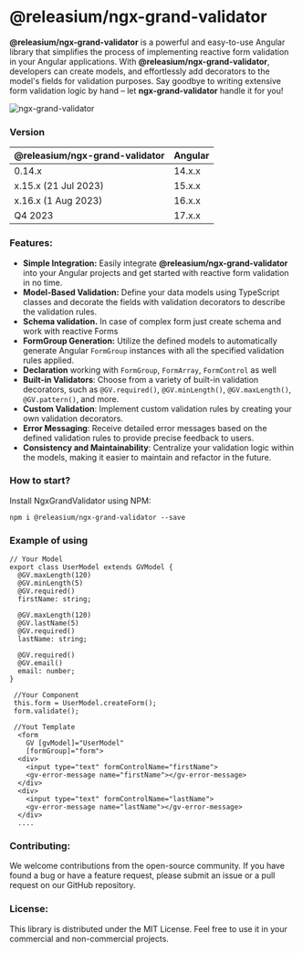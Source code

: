 # @releasium/ngx-grand-validator

**@releasium/ngx-grand-validator** is a powerful and easy-to-use Angular library that simplifies the process of
implementing reactive form validation in your Angular applications. With **@releasium/ngx-grand-validator**,
developers can create models, and effortlessly add decorators to the model's
fields for validation purposes. Say goodbye to writing extensive form validation logic by hand
– let **ngx-grand-validator** handle it for you!

![ngx-grand-validator](https://user-images.githubusercontent.com/3638763/254569817-ca28b137-ca82-4d28-87c1-610086d15e79.png)

### Version

| @releasium/ngx-grand-validator  | Angular |
| ------------- | ------------- |
| 0.14.x | 14.x.x  |
| x.15.x (21 Jul 2023)  | 15.x.x  |
| x.16.x (1 Aug 2023) | 16.x.x  |
| Q4 2023 | 17.x.x  |

### Features:

- **Simple Integration:** Easily integrate **@releasium/ngx-grand-validator** into your Angular projects and get started with reactive form validation in no time.
- **Model-Based Validation:** Define your data models using TypeScript classes and decorate the fields with validation decorators to describe the validation rules.
- **Schema validation.** In case of complex form just create schema and work with reactive Forms
- **FormGroup Generation:** Utilize the defined models to automatically generate Angular `FormGroup` instances with all the specified validation rules applied.
- **Declaration** working with `FormGroup`, `FormArray`, `FormControl` as well
- **Built-in Validators**: Choose from a variety of built-in validation decorators, such as `@GV.required()`, `@GV.minLength()`, `@GV.maxLength()`, `@GV.pattern()`, and more.
- **Custom Validation**: Implement custom validation rules by creating your own validation decorators.
- **Error Messaging**: Receive detailed error messages based on the defined validation rules to provide precise feedback to users.
- **Consistency and Maintainability**: Centralize your validation logic within the models, making it easier to maintain and refactor in the future.


### How to start?
Install NgxGrandValidator using NPM:

``npm i @releasium/ngx-grand-validator --save``

### Example of using

```
// Your Model
export class UserModel extends GVModel {
  @GV.maxLength(120)
  @GV.minLength(5)
  @GV.required()
  firstName: string;

  @GV.maxLength(120)
  @GV.lastName(5)
  @GV.required()
  lastName: string;

  @GV.required()
  @GV.email()
  email: number;
}

```

```
 //Your Component
 this.form = UserModel.createForm();
 form.validate();
```

```
 //Yout Template
  <form
    GV [gvModel]="UserModel"
    [formGroup]="form">
  <div>
    <input type="text" formControlName="firstName">
    <gv-error-message name="firstName"></gv-error-message>
  </div>
  <div>
    <input type="text" formControlName="lastName">
    <gv-error-message name="lastName"></gv-error-message>
  </div>
  ....
```

### Contributing:

We welcome contributions from the open-source community. If you have found a bug or have a feature request, please submit an issue or a pull request on our GitHub repository.

### License:

This library is distributed under the MIT License. Feel free to use it in your commercial and non-commercial projects.
